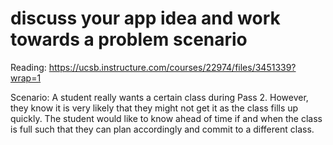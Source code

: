 # discuss your app idea and work towards a problem scenario

Reading: https://ucsb.instructure.com/courses/22974/files/3451339?wrap=1

Scenario: A student really wants a certain class during Pass 2. However, they know it is very likely that they might not get it as the class fills up quickly. The student would like to know ahead of time if and when the class is full such that they can plan accordingly and commit to a different class. 
